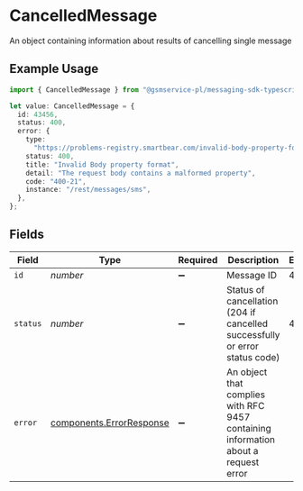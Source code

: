 # CancelledMessage

An  object containing information about results of cancelling single message

## Example Usage

```typescript
import { CancelledMessage } from "@gsmservice-pl/messaging-sdk-typescript/models/components";

let value: CancelledMessage = {
  id: 43456,
  status: 400,
  error: {
    type:
      "https://problems-registry.smartbear.com/invalid-body-property-format",
    status: 400,
    title: "Invalid Body property format",
    detail: "The request body contains a malformed property",
    code: "400-21",
    instance: "/rest/messages/sms",
  },
};
```

## Fields

| Field                                                                              | Type                                                                               | Required                                                                           | Description                                                                        | Example                                                                            |
| ---------------------------------------------------------------------------------- | ---------------------------------------------------------------------------------- | ---------------------------------------------------------------------------------- | ---------------------------------------------------------------------------------- | ---------------------------------------------------------------------------------- |
| `id`                                                                               | *number*                                                                           | :heavy_minus_sign:                                                                 | Message ID                                                                         | 43456                                                                              |
| `status`                                                                           | *number*                                                                           | :heavy_minus_sign:                                                                 | Status of cancellation (204 if cancelled successfully or error status code)        | 400                                                                                |
| `error`                                                                            | [components.ErrorResponse](../../models/components/errorresponse.md)               | :heavy_minus_sign:                                                                 | An object that complies with RFC 9457 containing information about a request error |                                                                                    |